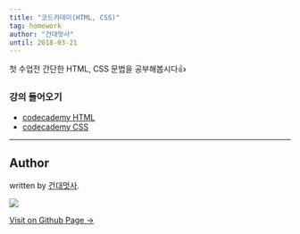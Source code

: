 ```yaml
---
title: "코드카데미(HTML, CSS)"
tag: homework
author: "건대멋사"
until: 2018-03-21
---
```


첫 수업전 간단한 HTML, CSS 문법을 공부해봅시다👍

### 강의 들어오기

- [codecademy HTML](https://www.codecademy.com/learn/learn-html)
- [codecademy CSS](https://www.codecademy.com/learn/learn-css)

---

## Author

written by [건대멋사](https://likelionkonkuk.github.io).

![](https://avatars.githubusercontent.com/likelionkonkuk?v=2&s=100)

<a href="https://likelionkonkuk.github.io" target="_blank" class="btn btn-black"><i class="fa fa-github fa-lg"></i> Visit on Github Page &rarr;</a>
